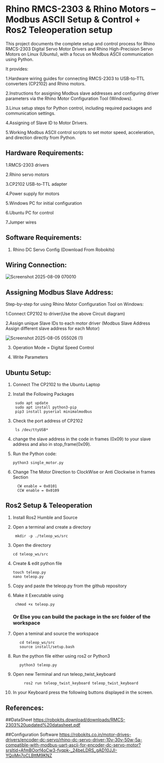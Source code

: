 # Rhino RMCS-2303 & Rhino Motors – Modbus ASCII Setup & Control + Ros2 Teleoperation setup

This project documents the complete setup and control process for Rhino RMCS-2303 Digital Servo Motor Drivers and Rhino High-Precision Servo Motors on Linux (Ubuntu), with a focus on Modbus ASCII communication using Python.

It provides:

  1.Hardware wiring guides for connecting RMCS-2303 to USB-to-TTL converters (CP2102) and Rhino motors.
  
  2.Instructions for assigning Modbus slave addresses and configuring driver parameters via the Rhino Motor Configuration Tool (Windows).
  
  3.Linux setup steps for Python control, including required packages and communication settings.

  4.Assigning of Slave ID to Motor Drivers.

  5.Working Modbus ASCII control scripts to set motor speed, acceleration, and direction directly from Python.

Hardware Requirements:
---

1.RMCS-2303 drivers

2.Rhino servo motors

3.CP2102  USB-to-TTL adapter

4.Power supply for motors

5.Windows PC for initial configuration

6.Ubuntu PC for control

7.Jumper wires


 Software Requirements:
---
1.  Rhino DC Servo Config (Download From Robokits)
   

Wiring Connection:
---

  ![Screenshot 2025-08-09 070010](https://github.com/user-attachments/assets/28536727-0c2d-48cb-8dca-48efa416d777)
  
Assigning Modbus Slave Address:
---

  Step-by-step for using Rhino Motor Configuration Tool on Windows:

  1.Connect CP2102 to driver(Use the above Circuit diagram)
  
  2.Assign unique Slave IDs to each motor driver (Modbus Slave Address Assign different slave address for each Motor)

  ![Screenshot 2025-08-05 055026 (1)](https://github.com/user-attachments/assets/a96a07b1-5225-4d1e-8ab0-a0726a318140)

  3. Operation Mode = Digital Speed Control

  4. Write Parameters

Ubuntu Setup:
----
1. Connect The CP2102 to the Ubuntu Laptop
   
2. Install the Following Packages 
   
        sudo apt update
        sudo apt install python3-pip
        pip3 install pyserial minimalmodbus

3. Check the port address of CP2102
   
        ls /dev/ttyUSB*

4.  change the slave address in the code in frames (0x09) to your slave address and also in stop_frame(0x09).

5.  Run the Python code:

        python3 single_motor.py
    
6. Change The Motor Direction  to ClockWise or Anti Clockwise in frames Section
        
         CW enable = 0x0101
         CCW enable = 0x0109

Ros2 Setup & Teleoperation 
----
1. Install Ros2 Humble and Source 

2. Open a terminal and create a directory

        mkdir -p ./teleop_ws/src

3. Open the directory

       cd teleop_ws/src

4. Create & edit python file 

       touch teleop.py
       nano teleop.py

5. Copy and paste the teleop.py from the github repository

6. Make it Executable using 

        chmod +x teleop.py
      ### Or Else you can build the package in the src folder of the workspace 

7. Open a teminal and source the workspace 

          cd teleop_ws/src
          source install/setup.bash

8. Run the python file either using ros2 or Python3
           
          python3 teleop.py

9. Open new Terminal and run teleop_twist_keyboard

            ros2 run teleop_twist_keyboard teleop_twist_keyboard 

10. In your Keyboard press the following buttons displayed in the screen.
   










References:
---
##DataSheet
https://robokits.download/downloads/RMCS-2303%20updated%20datasheet.pdf

##Configuration Software
https://robokits.co.in/motor-drives-drivers/encoder-dc-servo/rhino-dc-servo-driver-10v-30v-50w-5a-compatible-with-modbus-uart-ascii-for-encoder-dc-servo-motor?srsltid=AfmBOorf4oCw3-fyqpk-_24beLDRS_gAD10JJI-YQoMn7oCLBttM9KNZ



  
